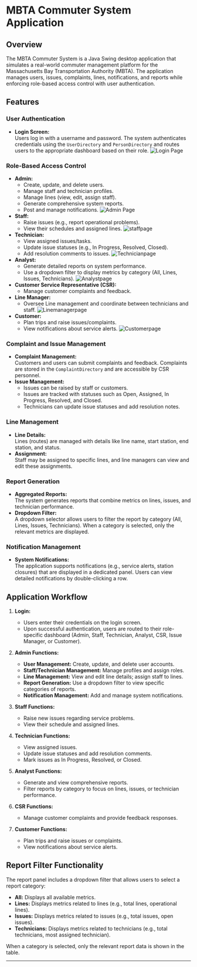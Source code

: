 # MBTA Commuter System Application

## Overview

The MBTA Commuter System is a Java Swing desktop application that simulates a real-world commuter management platform for the Massachusetts Bay Transportation Authority (MBTA). The application manages users, issues, complaints, lines, notifications, and reports while enforcing role-based access control with user authentication.

## Features

### User Authentication
- **Login Screen:**  
  Users log in with a username and password. The system authenticates credentials using the `UserDirectory` and `PersonDirectory` and routes users to the appropriate dashboard based on their role.
![Login Page](assets/Homepage.png)
### Role-Based Access Control
- **Admin:**  
  - Create, update, and delete users.
  - Manage staff and technician profiles.
  - Manage lines (view, edit, assign staff).
  - Generate comprehensive system reports.
  - Post and manage notifications.
  ![Admin Page](assets/adminscreen.png)
- **Staff:**  
  - Raise issues (e.g., report operational problems).
  - View their schedules and assigned lines.
  ![staffpage](assets/staffpage.png)
- **Technician:**  
  - View assigned issues/tasks.
  - Update issue statuses (e.g., In Progress, Resolved, Closed).
  - Add resolution comments to issues.
  ![Technicianpage](assets/Technicianpage.png)
- **Analyst:**  
  - Generate detailed reports on system performance.
  - Use a dropdown filter to display metrics by category (All, Lines, Issues, Technicians).
  ![Analystpage](assets/Analystpage.png)
- **Customer Service Representative (CSR):**  
  - Manage customer complaints and feedback.
- **Line Manager:**  
  - Oversee Line management and coordinate between technicians and staff.
  ![Linemanagerpage](assets/Linemanagerpage.png)
- **Customer:**  
  - Plan trips and raise issues/complaints.
  - View notifications about service alerts.
  ![Customerpage](assets/Customerpage.png)

### Complaint and Issue Management
- **Complaint Management:**  
  Customers and users can submit complaints and feedback. Complaints are stored in the `ComplaintDirectory` and are accessible by CSR personnel.
- **Issue Management:**  
  - Issues can be raised by staff or customers.
  - Issues are tracked with statuses such as Open, Assigned, In Progress, Resolved, and Closed.
  - Technicians can update issue statuses and add resolution notes.

### Line Management
- **Line Details:**  
  Lines (routes) are managed with details like line name, start station, end station, and status.
- **Assignment:**  
  Staff may be assigned to specific lines, and line managers can view and edit these assignments.

### Report Generation
- **Aggregated Reports:**  
  The system generates reports that combine metrics on lines, issues, and technician performance.
- **Dropdown Filter:**  
  A dropdown selector allows users to filter the report by category (All, Lines, Issues, Technicians). When a category is selected, only the relevant metrics are displayed.

### Notification Management
- **System Notifications:**  
  The application supports notifications (e.g., service alerts, station closures) that are displayed in a dedicated panel. Users can view detailed notifications by double-clicking a row.

## Application Workflow

1. **Login:**  
   - Users enter their credentials on the login screen.
   - Upon successful authentication, users are routed to their role-specific dashboard (Admin, Staff, Technician, Analyst, CSR, Issue Manager, or Customer).

2. **Admin Functions:**  
   - **User Management:** Create, update, and delete user accounts.
   - **Staff/Technician Management:** Manage profiles and assign roles.
   - **Line Management:** View and edit line details; assign staff to lines.
   - **Report Generation:** Use a dropdown filter to view specific categories of reports.
   - **Notification Management:** Add and manage system notifications.

3. **Staff Functions:**  
   - Raise new issues regarding service problems.
   - View their schedule and assigned lines.

4. **Technician Functions:**  
   - View assigned issues.
   - Update issue statuses and add resolution comments.
   - Mark issues as In Progress, Resolved, or Closed.

5. **Analyst Functions:**  
   - Generate and view comprehensive reports.
   - Filter reports by category to focus on lines, issues, or technician performance.

6. **CSR Functions:**  
   - Manage customer complaints and provide feedback responses.

7. **Customer Functions:**  
   - Plan trips and raise issues or complaints.
   - View notifications about service alerts.

## Report Filter Functionality

The report panel includes a dropdown filter that allows users to select a report category:
- **All:** Displays all available metrics.
- **Lines:** Displays metrics related to lines (e.g., total lines, operational lines).
- **Issues:** Displays metrics related to issues (e.g., total issues, open issues).
- **Technicians:** Displays metrics related to technicians (e.g., total technicians, most assigned technician).

When a category is selected, only the relevant report data is shown in the table.









---